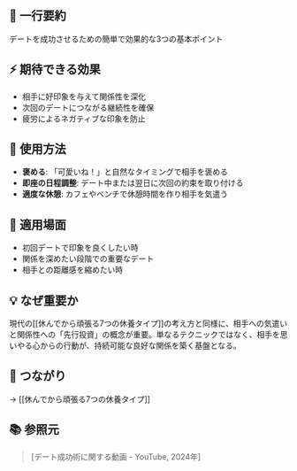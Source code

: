 ## 📝 一行要約
デートを成功させるための簡単で効果的な3つの基本ポイント

## ⚡ 期待できる効果
- 相手に好印象を与えて関係性を深化
- 次回のデートにつながる継続性を確保
- 疲労によるネガティブな印象を防止

## 🎯 使用方法
- **褒める**: 「可愛いね！」と自然なタイミングで相手を褒める
- **即座の日程調整**: デート中または翌日に次回の約束を取り付ける
- **適度な休憩**: カフェやベンチで休憩時間を作り相手を気遣う

## 📍 適用場面
- 初回デートで印象を良くしたい時
- 関係を深めたい段階での重要なデート
- 相手との距離感を縮めたい時

## 💡 なぜ重要か
現代の[[休んでから頑張る7つの休養タイプ]]の考え方と同様に、相手への気遣いと関係性への「先行投資」の概念が重要。単なるテクニックではなく、相手を思いやる心からの行動が、持続可能な良好な関係を築く基盤となる。

## 🔗 つながり
→ [[休んでから頑張る7つの休養タイプ]]

## 📚 参照元
> [デート成功術に関する動画 - YouTube, 2024年]